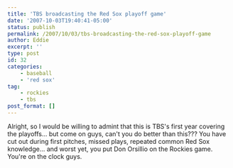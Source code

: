 ```yaml
---
title: 'TBS broadcasting the Red Sox playoff game'
date: '2007-10-03T19:40:41-05:00'
status: publish
permalink: /2007/10/03/tbs-broadcasting-the-red-sox-playoff-game
author: Eddie
excerpt: ''
type: post
id: 32
categories:
    - baseball
    - 'red sox'
tag:
    - rockies
    - tbs
post_format: []
---
```

Alright, so I would be willing to admint that this is TBS's first year covering the playoffs... but come on guys, can't you do better than this??? You have cut out during first pitches, missed plays, repeated common Red Sox knowledge... and worst yet, you put Don Orsillio on the Rockies game. You're on the clock guys.